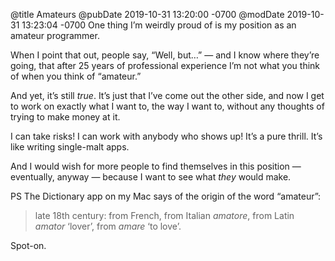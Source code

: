@title Amateurs
@pubDate 2019-10-31 13:20:00 -0700
@modDate 2019-10-31 13:23:04 -0700
One thing I’m weirdly proud of is my position as an amateur programmer.

When I point that out, people say, “Well, but…” — and I know where they’re going, that after 25 years of professional experience I’m not what you think of when you think of “amateur.”

And yet, it’s still *true*. It’s just that I’ve come out the other side, and now I get to work on exactly what I want to, the way I want to, without any thoughts of trying to make money at it.

I can take risks! I can work with anybody who shows up! It’s a pure thrill. It’s like writing single-malt apps.

And I would wish for more people to find themselves in this position — eventually, anyway — because I want to see what *they* would make.

PS The Dictionary app on my Mac says of the origin of the word “amateur”:

> late 18th century: from French, from Italian *amatore*, from Latin *amator* ‘lover’, from *amare* ‘to love’.

Spot-on.
